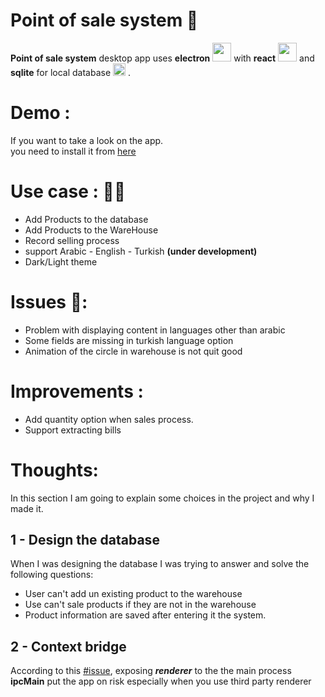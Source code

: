 # Point of sale system 🛒
**Point of sale system** desktop app uses **electron** <img src="https://user-images.githubusercontent.com/3600593/60781010-41dfae80-a173-11e9-99f9-03a8b712b87d.png" width="30"> with **react** <img src="https://cdn1.iconfinder.com/data/icons/education-set-3-3/74/15-512.png" width="30"> and **sqlite** for local database <img src="https://www.pngkey.com/png/full/853-8535155_sqlite-clipart-sqlite-icon.png" width="20">  .
<br>

# Demo :
If you want to take a look on the app.<br>
you need to install it from [here](https://drive.google.com/file/d/1p7VGI2nynzJLS_hQ778GB4o8DCGpJTWd/view?usp=sharing)

# Use case : 👩‍🔬

- Add Products to the database
- Add Products to the WareHouse
- Record selling process
- support Arabic - English - Turkish **(under development)**
- Dark/Light theme

# Issues 🐛:

* Problem with displaying content in languages other than arabic
* Some fields are missing in turkish language option
* Animation of the circle in warehouse is not quit good

# Improvements :
* Add quantity option when sales process.
* Support extracting bills

# Thoughts:
In this section I am going to explain some choices in the project and why I made it.

## 1  - **Design the database**
When I was designing the database I was trying to answer and solve the following questions:
* User can't add un existing product to the warehouse
* Use can't sale products if they are not in the warehouse
* Product information are saved after entering it the system.

## 2 - **Context bridge**
According to this [#issue](https://github.com/electron/electron/issues/9920#issuecomment-575839738), exposing ***renderer*** to the the main process **ipcMain** put the app on risk especially when you use third party renderer 



